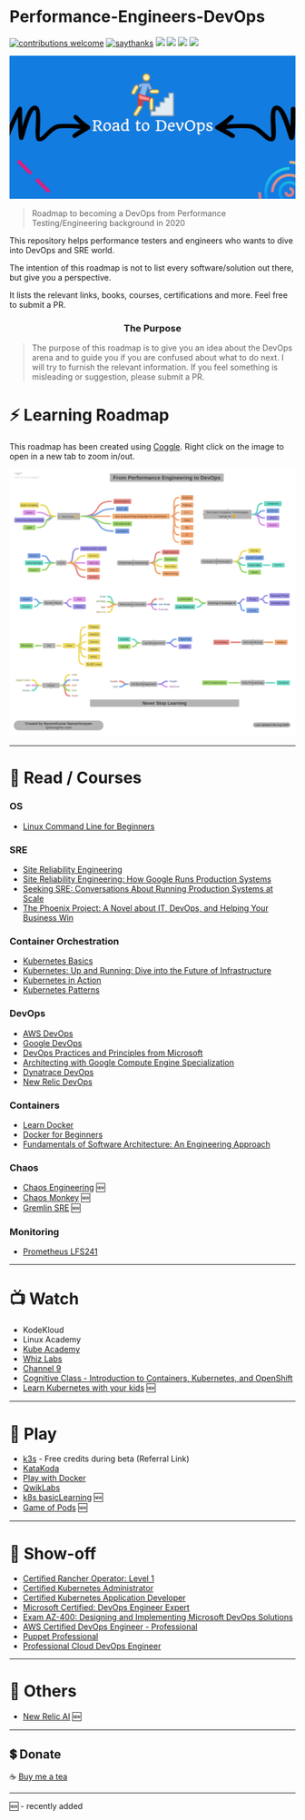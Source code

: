 # Performance-Engineers-DevOps

[![contributions welcome](https://img.shields.io/badge/contributions-welcome-1EAEDB)]()
[![saythanks](https://img.shields.io/badge/say-thanks-1EAEDB.svg)](https://saythanks.io/to/catch.nkn%40gmail.com)
[![](https://img.shields.io/badge/license-MIT-0a0a0a.svg?style=flat&colorA=1EAEDB)](https://qainsights.com)
[![](https://img.shields.io/badge/%E2%9D%A4-QAInsights-0a0a0a.svg?style=flat&colorA=1EAEDB)](https://qainsights.com)
[![](https://img.shields.io/badge/%E2%9D%A4-YouTube%20Channel-0a0a0a.svg?style=flat&colorA=1EAEDB)](https://www.youtube.com/user/QAInsights?sub_confirmation=1)
[![](https://img.shields.io/badge/donate-paypal-1EAEDB)](https://www.paypal.com/paypalme/NAVEENKUMARN)

![Performance Engineers DevOps Roadmap](/assets/Performance-Engineers-DevOps-Banner.png)


> Roadmap to becoming a DevOps from Performance Testing/Engineering background in 2020

This repository helps performance testers and engineers who wants to dive into DevOps and SRE world.

The intention of this roadmap is not to list every software/solution out there, but give you a perspective.

It lists the relevant links, books, courses, certifications and more. Feel free to submit a PR.

<h3 align="center"><strong>The Purpose</strong></h3>

> The purpose of this roadmap is to give you an idea about the DevOps arena and to guide you if you are confused about what to do next. I will try to furnish the relevant information. If you feel something is misleading or suggestion, please submit a PR.

# ⚡ Learning Roadmap

This roadmap has been created using [Coggle](https://coggle.it/recommend/5f319149992aa26cd62beaae). Right click on the image to open in a new tab to zoom in/out.

![Roadmap](/assets/Roadmap.png)

---

# 📖 Read / Courses

### OS
* [Linux Command Line for Beginners](https://ubuntu.com/tutorials/command-line-for-beginners#1-overview)

### SRE
* [Site Reliability Engineering](https://landing.google.com/sre/)
* [Site Reliability Engineering: How Google Runs Production Systems](https://amzn.to/33yoIzZ)
* [Seeking SRE: Conversations About Running Production Systems at Scale](https://amzn.to/33x2VZk)
* [The Phoenix Project: A Novel about IT, DevOps, and Helping Your Business Win](https://amzn.to/3gyctHe)

### Container Orchestration
* [Kubernetes Basics](https://kubernetes.io/docs/tutorials/kubernetes-basics/)
* [Kubernetes: Up and Running: Dive into the Future of Infrastructure](https://amzn.to/2PuoSjx)
* [Kubernetes in Action](https://www.manning.com/books/kubernetes-in-action)
* [Kubernetes Patterns](https://www.redhat.com/en/engage/kubernetes-containers-architecture-s-201910240918)

### DevOps
* [AWS DevOps](https://aws.amazon.com/devops/)
* [Google DevOps](https://cloud.google.com/devops)
* [DevOps Practices and Principles from Microsoft](https://www.edx.org/course/devops-practices-and-principles)
* [Architecting with Google Compute Engine Specialization](https://www.coursera.org/specializations/gcp-architecture?)
* [Dynatrace DevOps](https://www.dynatrace.com/resources/ebooks/what-is-devops-and-release-management/)
* [New Relic DevOps](https://newrelic.com/devops/)

### Containers
* [Learn Docker](https://learndocker.online/)
* [Docker for Beginners](https://docker-curriculum.com/)
* [Fundamentals of Software Architecture: An Engineering Approach](https://amzn.to/3igKQTG)

### Chaos
* [Chaos Engineering](https://www.gremlin.com/chaos-engineering/) 🆕
* [Chaos Monkey](https://www.gremlin.com/chaos-monkey/) 🆕
* [Gremlin SRE](https://www.gremlin.com/site-reliability-engineering) 🆕

### Monitoring
* [Prometheus LFS241](https://found.ee/R503)

---

# 📺 Watch 

* KodeKloud
* Linux Academy
* [Kube Academy](https://kube.academy/)
* [Whiz Labs](https://found.ee/JsuU)
* [Channel 9](https://channel9.msdn.com/Shows/DevOps-Lab)
* [Cognitive Class - Introduction to Containers, Kubernetes, and OpenShift](https://cognitiveclass.ai/courses/kubernetes-course)
* [Learn Kubernetes with your kids](https://redhat.lookbookhq.com/c/ne-bpmp_esi?x=Z3V20d&sc_cid=7013a000002gmsuAAA) 🆕

---

# 🏑 Play

* [k3s](https://bit.ly/30Rkx0B) - Free credits during beta (Referral Link)
* [KataKoda](https://www.katacoda.com/)
* [Play with Docker](https://labs.play-with-docker.com/)
* [QwikLabs](https://www.qwiklabs.com/)
* [k8s basicLearning](https://github.com/knrt10/kubernetes-basicLearning) 🆕
* [Game of Pods](https://kodekloud.com/p/game-of-pods) 🆕

---

# 🎉 Show-off 

* [Certified Rancher Operator: Level 1](https://academy.rancher.com/courses/course-v1:RANCHER+K101+2019/about)
* [Certified Kubernetes Administrator](https://found.ee/dPwO)
* [Certified Kubernetes Application Developer](https://found.ee/Bccy)
* [Microsoft Certified: DevOps Engineer Expert](https://docs.microsoft.com/en-us/learn/certifications/devops-engineer)
* [Exam AZ-400: Designing and Implementing Microsoft DevOps Solutions](https://docs.microsoft.com/en-us/learn/certifications/exams/az-400)
* [AWS Certified DevOps Engineer - Professional](https://aws.amazon.com/certification/certified-devops-engineer-professional/)
* [Puppet Professional](https://puppet.com/learning-training/certification/)
* [Professional Cloud DevOps Engineer](https://cloud.google.com/certification/cloud-devops-engineer)

---

# 📌 Others 

* [New Relic AI](https://newr.ai/) 🆕

---

## 💲 Donate
☕ <a target="_blank" href="https://www.buymeacoffee.com/qainsights">Buy me a tea</a>

---

🆕 - recently added
